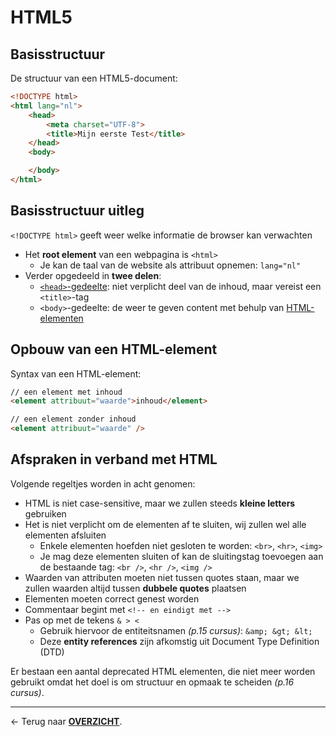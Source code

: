 # HTML5

## Basisstructuur

De structuur van een HTML5-document:


```html
<!DOCTYPE html>
<html lang="nl">
    <head> 
        <meta charset="UTF-8">
        <title>Mijn eerste Test</title>
    </head>
    <body>

    </body>
</html>
```

## Basisstructuur uitleg

`<!DOCTYPE html>` geeft weer welke informatie de browser kan verwachten

* Het **root element** van een webpagina is `<html>`
    * Je kan de taal van de website als attribuut opnemen: `lang="nl"`
* Verder opgedeeld in **twee delen**:
    * [`<head>`-gedeelte](./H1.%20HEAD-tags.md): niet verplicht deel van de inhoud, maar vereist een `<title>`-tag
    * `<body>`-gedeelte: de weer te geven content met behulp van [HTML-elementen](./H2.%20HTML-elementen.md)

## Opbouw van een HTML-element

Syntax van een HTML-element:

```html
// een element met inhoud
<element attribuut="waarde">inhoud</element>

// een element zonder inhoud
<element attribuut="waarde" />
```

## Afspraken in verband met HTML

Volgende regeltjes worden in acht genomen:

* HTML is niet case-sensitive, maar we zullen steeds **kleine letters** gebruiken
* Het is niet verplicht om de elementen af te sluiten, wij zullen wel alle elementen afsluiten
    * Enkele elementen hoefden niet gesloten te worden: `<br>`, `<hr>`, `<img>`
    * Je mag deze elementen sluiten of kan de sluitingstag toevoegen aan de bestaande tag: `<br />`, `<hr />`, `<img />`
* Waarden van attributen moeten niet tussen quotes staan, maar we zullen waarden altijd tussen **dubbele quotes** plaatsen
* Elementen moeten correct genest worden
* Commentaar begint met `<!-- en eindigt met -->`
* Pas op met de tekens `& > <`
    * Gebruik hiervoor de entiteitsnamen *(p.15 cursus)*: `&amp; &gt; &lt;`
    * Deze **entity references** zijn afkomstig uit Document Type Definition (DTD)

Er bestaan een aantal deprecated HTML elementen, die niet meer worden gebruikt omdat het doel is om structuur en opmaak te scheiden *(p.16 cursus)*.

---

&larr; Terug naar [**OVERZICHT**](./README.md#overview).
